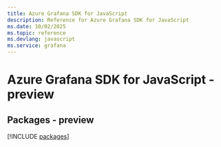 ```yaml
---
title: Azure Grafana SDK for JavaScript
description: Reference for Azure Grafana SDK for JavaScript
ms.date: 10/02/2025
ms.topic: reference
ms.devlang: javascript
ms.service: grafana
---
```

# Azure Grafana SDK for JavaScript - preview
## Packages - preview
[!INCLUDE [packages](grafana-index.md)]